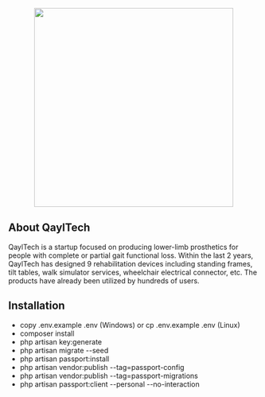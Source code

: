 <p align="center">
    <a href="https://laravel.com" target="_blank">
        <img src="https://raw.githubusercontent.com/laravel/art/master/logo-lockup/5%20SVG/2%20CMYK/1%20Full%20Color/laravel-logolockup-cmyk-red.svg" width="400">
    </a>
</p>

## About QaylTech

QaylTech is a startup focused on producing lower-limb prosthetics for people with complete or partial gait functional loss. Within the last 2 years, QaylTech has designed 9 rehabilitation devices including standing frames, tilt tables, walk simulator services, wheelchair electrical connector, etc. The products have already been utilized by hundreds of users.


## Installation

- copy .env.example .env (Windows) or cp .env.example .env (Linux)
- composer install
- php artisan key:generate
- php artisan migrate --seed
- php artisan passport:install
- php artisan vendor:publish --tag=passport-config
- php artisan vendor:publish --tag=passport-migrations
- php artisan passport:client --personal --no-interaction

